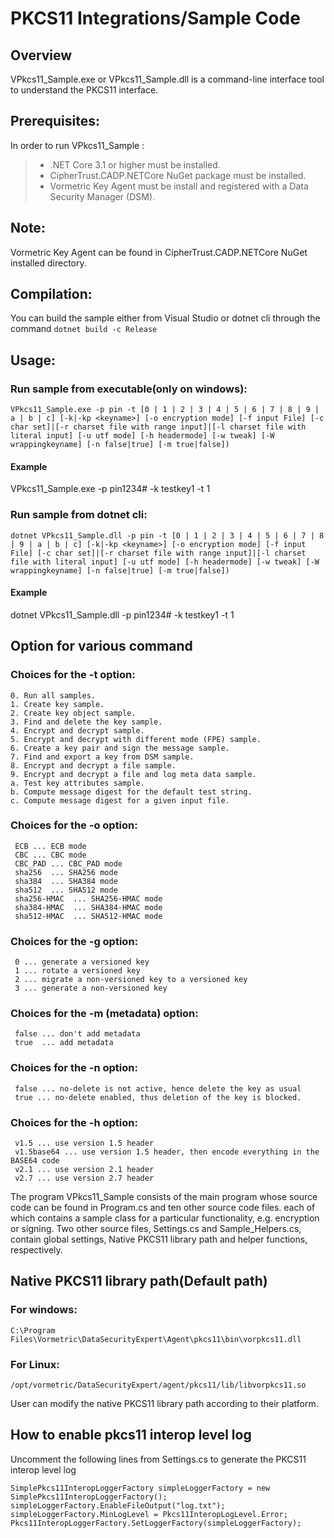 
# PKCS11 Integrations/Sample Code

## Overview
VPkcs11_Sample.exe or VPkcs11_Sample.dll is a command-line interface tool to understand the PKCS11 interface.

## Prerequisites: 
In order to run VPkcs11_Sample :
> - .NET Core 3.1 or higher must be installed.<br>
> - CipherTrust.CADP.NETCore NuGet package must be installed.
> - Vormetric Key Agent must be install and registered with a Data Security Manager (DSM).

## Note: 
Vormetric Key Agent can be found in CipherTrust.CADP.NETCore NuGet installed directory.

## Compilation:
You can build the sample either from Visual Studio or dotnet cli through the command `dotnet build -c Release`
 

## Usage: 
### Run sample from executable(only on windows):
`VPkcs11_Sample.exe -p pin -t [0 | 1 | 2 | 3 | 4 | 5 | 6 | 7 | 8 | 9 | a | b | c] [-k|-kp <keyname>] [-o encryption mode] [-f input File]
[-c char set]|[-r charset file with range input]|[-l charset file with literal input] [-u utf mode] [-h headermode] [-w tweak] [-W wrappingkeyname] [-n false|true] [-m true|false])`

#### Example
VPkcs11_Sample.exe -p pin1234# -k testkey1 -t 1



### Run sample from dotnet cli:
`dotnet VPkcs11_Sample.dll -p pin -t [0 | 1 | 2 | 3 | 4 | 5 | 6 | 7 | 8 | 9 | a | b | c] [-k|-kp <keyname>] [-o encryption mode] [-f input File]
[-c char set]|[-r charset file with range input]|[-l charset file with literal input] [-u utf mode] [-h headermode] [-w tweak] [-W wrappingkeyname] [-n false|true] [-m true|false])`

#### Example
dotnet VPkcs11_Sample.dll -p pin1234# -k testkey1 -t 1

## Option for various command
### Choices for the -t option:
    0. Run all samples.
    1. Create key sample.                                                               		
    2. Create key object sample.
    3. Find and delete the key sample.
    4. Encrypt and decrypt sample.
    5. Encrypt and decrypt with different mode (FPE) sample.
    6. Create a key pair and sign the message sample.
    7. Find and export a key from DSM sample.
    8. Encrypt and decrypt a file sample.
    9. Encrypt and decrypt a file and log meta data sample.
    a. Test key attributes sample.                            
    b. Compute message digest for the default test string.
    c. Compute message digest for a given input file.
### Choices for the -o option:
     ECB ... ECB mode
     CBC ... CBC mode
     CBC_PAD ... CBC_PAD mode
     sha256  ... SHA256 mode
     sha384  ... SHA384 mode
     sha512  ... SHA512 mode
     sha256-HMAC  ... SHA256-HMAC mode
     sha384-HMAC  ... SHA384-HMAC mode
     sha512-HMAC  ... SHA512-HMAC mode
### Choices for the -g option:
     0 ... generate a versioned key
     1 ... rotate a versioned key
     2 ... migrate a non-versioned key to a versioned key
     3 ... generate a non-versioned key
### Choices for the -m (metadata) option:
     false ... don't add metadata
     true  ... add metadata
### Choices for the -n option:
     false ... no-delete is not active, hence delete the key as usual
     true ... no-delete enabled, thus deletion of the key is blocked.
### Choices for the -h option:
     v1.5 ... use version 1.5 header
     v1.5base64 ... use version 1.5 header, then encode everything in the BASE64 code
     v2.1 ... use version 2.1 header
     v2.7 ... use version 2.7 header
     

The program VPkcs11_Sample consists of the main program whose source code can be found in Program.cs and ten other source code files.
each of which contains a sample class for a particular functionality, e.g. encryption or signing. 
Two other source files, Settings.cs and Sample_Helpers.cs, contain global settings, Native PKCS11 library path and helper functions, respectively.
## Native PKCS11 library path(Default path)
### For windows:
    C:\Program Files\Vormetric\DataSecurityExpert\Agent\pkcs11\bin\vorpkcs11.dll
### For Linux:
    /opt/vormetric/DataSecurityExpert/agent/pkcs11/lib/libvorpkcs11.so
    
User can modify the native PKCS11 library path according to their platform.

## How to enable pkcs11 interop level log    
Uncomment the following lines from Settings.cs to generate the PKCS11 interop level log
```
SimplePkcs11InteropLoggerFactory simpleLoggerFactory = new SimplePkcs11InteropLoggerFactory();
simpleLoggerFactory.EnableFileOutput("log.txt");
simpleLoggerFactory.MinLogLevel = Pkcs11InteropLogLevel.Error;
Pkcs11InteropLoggerFactory.SetLoggerFactory(simpleLoggerFactory);
```
 
